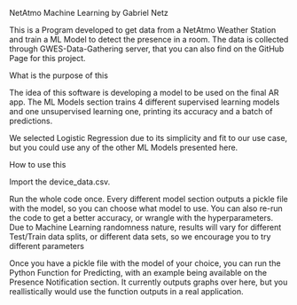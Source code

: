 NetAtmo Machine Learning by Gabriel Netz

This is a Program developed to get data from a NetAtmo Weather Station and train a ML Model to detect the presence in a room. The data is collected through GWES-Data-Gathering server, that you can also find on the GitHub Page for this project.

What is the purpose of this

The idea of this software is developing a model to be used on the final AR app. The ML Models section trains 4 different supervised learning models and one unsupervised learning one, printing its accuracy and a batch of predictions.

We selected Logistic Regression due to its simplicity and fit to our use case, but you could use any of the other ML Models presented here.

How to use this

Import the device_data.csv.

Run the whole code once. Every different model section outputs a pickle file with the model, so you can choose what model to use. You can also re-run the code to get a better accuracy, or wrangle with the hyperparameters. Due to Machine Learning randomness nature, results will vary for different Test/Train data splits, or different data sets, so we encourage you to try different parameters

Once you have a pickle file with the model of your choice, you can run the Python Function for Predicting, with an example being available on the Presence Notification section. It currently outputs graphs over here, but you reallistically would use the function outputs in a real application.
